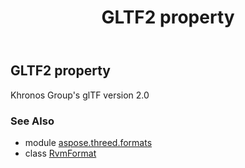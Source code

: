 ﻿---
title: GLTF2 property
second_title: Aspose.3D for Python via .NET API References
description: 
type: docs
weight: 300
url: /python-net/aspose.threed.formats/rvmformat/gltf2/
is_root: false
---

## GLTF2 property


Khronos Group's glTF version 2.0

### See Also
* module [aspose.threed.formats](../../)
* class [RvmFormat](/3d/python-net/aspose.threed.formats/rvmformat)
